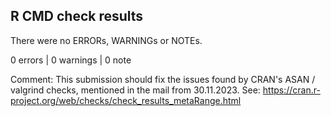 ## R CMD check results
There were no ERRORs, WARNINGs or NOTEs.

0 errors | 0 warnings | 0 note

Comment:
This submission should fix the issues found by CRAN's ASAN / valgrind checks,
mentioned in the mail from 30.11.2023.
See: https://cran.r-project.org/web/checks/check_results_metaRange.html
